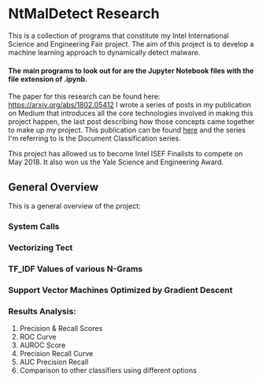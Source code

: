 # NtMalDetect Research

This is a collection of programs that constitute my Intel International Science and Engineering Fair project. The aim of this project is to develop a machine learning approach to dynamically detect malware.

#### The main programs to look out for are the Jupyter Notebook files with the file extension of .ipynb.


The paper for this research can be found here: https://arxiv.org/abs/1802.05412
I wrote a series of posts in my publication on Medium that introduces all the core technologies involved in making this project happen, the last post describing how those concepts came together to make up my project.
This publication can be found [here](https://medium.com/machine-learning-intuition) and the series I'm referring to is the Document Classification series.

This project has allowed us to become Intel ISEF Finalists to compete on May 2018. It also won us the Yale Science and Engineering Award.

## General Overview
This is a general overview of the project:

### System Calls
### Vectorizing Tect
### TF_IDF Values of various N-Grams
### Support Vector Machines Optimized by Gradient Descent
### Results Analysis:
1. Precision & Recall Scores
2. ROC Curve
3. AUROC Score
4. Precision Recall Curve
5. AUC Precision Recall
6. Comparison to other classifiers using different options


